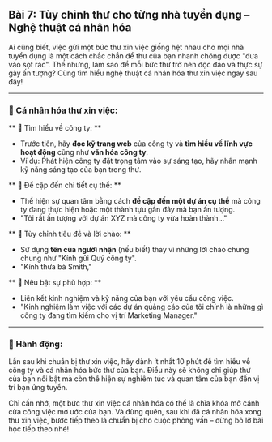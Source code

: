 ## Bài 7: Tùy chỉnh thư cho từng nhà tuyển dụng – Nghệ thuật cá nhân hóa

Ai cũng biết, việc gửi một bức thư xin việc giống hệt nhau cho mọi nhà tuyển dụng là một cách chắc chắn để thư của bạn nhanh chóng được "đưa vào sọt rác". Thế nhưng, làm sao để mỗi bức thư trở nên độc đáo và thực sự gây ấn tượng? Cùng tìm hiểu nghệ thuật cá nhân hóa thư xin việc ngay sau đây!

---

### 📌 Cá nhân hóa thư xin việc:

** 🔹 Tìm hiểu về công ty:  **
- Trước tiên, hãy **đọc kỹ trang web** của công ty và **tìm hiểu về lĩnh vực hoạt động** cũng như **văn hóa công ty**.  
- Ví dụ: Phát hiện công ty đặt trọng tâm vào sự sáng tạo, hãy nhấn mạnh kỹ năng sáng tạo của bạn trong thư.

** 🔹 Đề cập đến chi tiết cụ thể:  **
- Thể hiện sự quan tâm bằng cách **đề cập đến một dự án cụ thể** mà công ty đang thực hiện hoặc một thành tựu gần đây mà bạn ấn tượng.  
- "Tôi rất ấn tượng với dự án XYZ mà công ty vừa hoàn thành..."

** 🔹 Tùy chỉnh tiêu đề và lời chào:  **
- Sử dụng **tên của người nhận** (nếu biết) thay vì những lời chào chung chung như "Kính gửi Quý công ty".  
- "Kính thưa bà Smith,"

** 🔹 Nêu bật sự phù hợp:  **
- Liên kết kinh nghiệm và kỹ năng của bạn với yêu cầu công việc.  
- "Kinh nghiệm làm việc với các dự án quảng cáo của tôi chính là những gì công ty đang tìm kiếm cho vị trí Marketing Manager."

---

### 🚀 Hành động:

Lần sau khi chuẩn bị thư xin việc, hãy dành ít nhất 10 phút để tìm hiểu về công ty và cá nhân hóa bức thư của bạn. Điều này sẽ không chỉ giúp thư của bạn nổi bật mà còn thể hiện sự nghiêm túc và quan tâm của bạn đến vị trí bạn ứng tuyển.

Chỉ cần nhớ, một bức thư xin việc cá nhân hóa có thể là chìa khóa mở cánh cửa công việc mơ ước của bạn. Và đừng quên, sau khi đã cá nhân hóa xong thư xin việc, bước tiếp theo là chuẩn bị cho cuộc phỏng vấn – đừng bỏ lỡ bài học tiếp theo nhé!